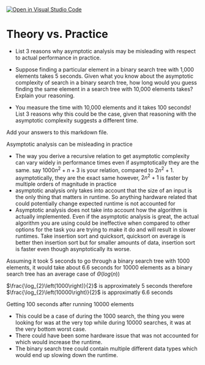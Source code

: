 [![Open in Visual Studio Code](https://classroom.github.com/assets/open-in-vscode-718a45dd9cf7e7f842a935f5ebbe5719a5e09af4491e668f4dbf3b35d5cca122.svg)](https://classroom.github.com/online_ide?assignment_repo_id=11754416&assignment_repo_type=AssignmentRepo)
# Theory vs. Practice

- List 3 reasons why asymptotic analysis may be misleading with respect to
  actual performance in practice.

- Suppose finding a particular element in a binary search tree with 1,000
  elements takes 5 seconds. Given what you know about the asymptotic complexity
  of search in a binary search tree, how long would you guess finding the same
  element in a search tree with 10,000 elements takes? Explain your reasoning.

- You measure the time with 10,000 elements and it takes 100 seconds! List 3
  reasons why this could be the case, given that reasoning with the asymptotic
  complexity suggests a different time.

Add your answers to this markdown file.

Asymptotic analysis can be misleading in practice
- The way you derive a recursive relation to get asymptotic complexity can vary widely in performance times even if asymptotically they are the same. say $1000n^2+n+3$ is your relation, compared to $2n^2+1$. asymptotically, they are the exact same however, $2n^2+1$ is faster by multiple orders of magnitude in practice
- asymptotic analysis only takes into account that the size of an input is the only thing that matters in runtime. So anything hardware related that could potentially change expected runtime is not accounted for
- Asymptotic analysis does not take into account how the algorithm is actually implemented. Even if the asymptotic analysis is great, the actual algorithm you are using could be ineffective when compared to other options for the task you are trying to make it do and will result in slower runtimes. Take insertion sort and quicksort, quicksort on average is better then insertion sort but for smaller amounts of data, insertion sort is faster even though asynptotically its worse.

Assuming it took 5 seconds to go through a binary search tree with 1000 elements, it would take about 6.6 seconds for 10000 elements as a binary search tree has an average case of $\Theta(log(n))$

$\frac{\log_{2}\left(1000\right)}{2}$ is approximately 5 seconds therefore $\frac{\log_{2}\left(10000\right)}{2}$ is approximatly 6.6 seconds

Getting 100 seconds after running 10000 elements
- This could be a case of during the 1000 search, the thing you were looking for was at the very top while during 10000 searches, it was at the very bottom worst case.
- There could have been some hardware issue that was not accounted for which would increase the runtime.
- The binary search tree could contain multiple different data types which would end up slowing down the runtime.



